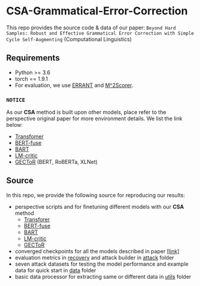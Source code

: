 # CSA-Grammatical-Error-Correction
This repo provides the source code & data of our paper: `Beyond Hard Samples: Robust and Effective Grammatical Error Correction with Simple Cycle Self-Augmenting` (Computational Linguistics)

## Requirements
- Python >= 3.6
- torch == 1.9.1
- For evaluation, we use [ERRANT](https://github.com/chrisjbryant/errant) and [M^2Scorer](https://github.com/nusnlp/m2scorer). 

### `NOTICE`
As our **CSA** method is built upon other models, place refer to the perspective original paper for more environment details. We list the link below:
- [Transfomer](https://github.com/butsugiri/gec-pseudodata)
- [BERT-fuse](https://github.com/kanekomasahiro/bert-gec)
- [BART](https://github.com/Katsumata420/generic-pretrained-GEC)
- [LM-critic](https://github.com/michiyasunaga/LM-Critic)
- [GECToR](https://github.com/grammarly/gector) (BERT, RoBERTa, XLNet)

## Source
In this repo, we provide the following source for reproducing our results:
- perspective scripts and for finetuning different models with our **CSA** method
    - [Transforer](./transformer)
    - [BERT-fuse](./bert-fuse)
    - [BART](./bart)
    - [LM-critic](./lm-critic)
    - [GECToR](./gector)
- converged checkpoints for all the models described in paper [[link]](https://drive.google.com/drive/folders/1foVJeIV1xYrJUJ-c7au3SDj8Mq-NGi0c)
- evaluation metrics in [recovery](./recovery) and attack builder in [attack](./attack) folder
- seven attack datasets for testing the model performance and example data for quick start in [data](./data) folder
- basic data processor for extracting same or different data in [utils](./utils) folder

##
